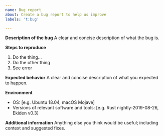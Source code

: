 ```yaml
---
name: Bug report
about: Create a bug report to help us improve
labels: 't:bug'

---
```


**Description of the bug**
A clear and concise description of what the bug is.

**Steps to reproduce**
1. Do the thing...
2. Do the other thing
3. See error

**Expected behavior**
A clear and concise description of what you expected to happen.

**Environment**
 - OS: [e.g. Ubuntu 18.04, macOS Mojave]
 - Versions of relevant software and tools: [e.g. Rust nightly-2019-08-26, Ekiden v0.3]

**Additional information**
Anything else you think would be useful; including context and suggested fixes.
